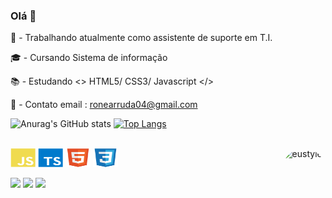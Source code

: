 ### Olá 👋

 💼 - Trabalhando atualmente como assistente de suporte em T.I.
 
 🎓 - Cursando Sistema de informação
 
 📚 - Estudando <> HTML5/ CSS3/ Javascript </>
 
 📧 - Contato email : ronearruda04@gmail.com 

![Anurag's GitHub stats](https://github-readme-stats.vercel.app/api?username=arrudarone&show_icons=true&theme=merko)
[![Top Langs](https://github-readme-stats.vercel.app/api/top-langs/?username=arrudarone&show_icons=true&theme=merko)](https://github.com/arrudarone/github-readme-stats)

<div style="display: inline_block"><br>
  <img align="center" alt="Rafa-Js" height="30" width="40" src="https://raw.githubusercontent.com/devicons/devicon/master/icons/javascript/javascript-plain.svg">
  <img align="center" alt="Rafa-Ts" height="30" width="40" src="https://raw.githubusercontent.com/devicons/devicon/master/icons/typescript/typescript-plain.svg">
  <img align="center" alt="Rafa-HTML" height="30" width="40" src="https://raw.githubusercontent.com/devicons/devicon/master/icons/html5/html5-original.svg">
  <img align="center" alt="Rafa-CSS" height="30" width="40" src="https://raw.githubusercontent.com/devicons/devicon/master/icons/css3/css3-original.svg">
  <img align="right" alt="eustyle1" height="150" style="border-radius:50px;" src="https://media.discordapp.net/attachments/1091543816399495241/1091543954308214845/eustyle1.png?width=676&height=676">
</div>
</div>
<br>

<div> 
  <a href="https://www.instagram.com/ronearruda_/" target="_blank"><img src="https://img.shields.io/badge/-Instagram-%0f4d12?style=for-the-badge&logo=instagram&logoColor=white" target="_blank"></a>
  <a href = "mailto:ronearruda04@gmail.com"><img src="https://img.shields.io/badge/-Gmail-%300004?style=for-the-badge&logo=gmail&logoColor=white" target="_blank"></a>
  <a href="https://www.linkedin.com/in/roniellyson-arruda-0678a7133/" target="_blank"><img src="https://img.shields.io/badge/-LinkedIn-%230077B5?style=for-the-badge&logo=linkedin&logoColor=white" target="_blank"></a> 
  
</div>
